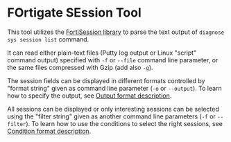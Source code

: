 # FOrtigate SEssion Tool

This tool utilizes the [FortiSession library](https://github.com/ondrejholecek/fortisession) to parse the text output of `diagnose sys session list` command.

It can read either plain-text files (Putty log output or Linux "script" command output) specified with `-f` or `--file` command line parameter, or the same files compressed with Gzip (add also `-g`).

The session fields can be displayed in different formats controlled by "format string" given as command line parameter (`-o` or `--output`). To learn how to specify the output, see [Output format description](https://github.com/ondrejholecek/fortisession/blob/master/fortiformatter/output_format.md).

All sessions can be displayed or only interesting sessions can be selected using the "filter string" given as another command line parameters (`-f` or `--filter`). To learn how to use the conditions to select the right sessions, see [Condition format description](https://github.com/ondrejholecek/fortisession/blob/master/forticonditioner/condition_format.md).

